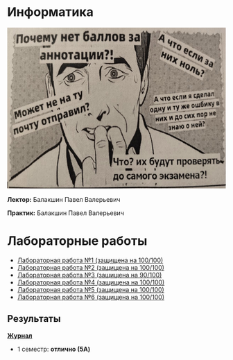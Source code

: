 # Информатика
<img alt="Let's all love Lain!" src="https://github.com/Gastozavr/itmo/blob/main/pictures/informatics.jpg" width="622" height="371">

**Лектор:** Балакшин Павел Валерьевич

**Практик:** Балакшин Павел Валерьевич


# Лабораторные работы
- [Лабораторная работа №1 (защищена на 100/100)](./lab1)
- [Лабораторная работа №2 (защищена на 100/100)](./lab2)
- [Лабораторная работа №3 (защищена на 90/100)](./lab3)
- [Лабораторная работа №4 (защищена на 100/100)](./lab4)
- [Лабораторная работа №5 (защищена на 100/100)](./lab5)
- [Лабораторная работа №6 (защищена на 100/100)](./lab6)

## Результаты
[**Журнал**](https://docs.google.com/spreadsheets/d/1wYEDRJ5vYFfdKEqnAgb2tig-lnDwJK1-Lu-DUbmd23s/edit)
- 1 семестр: **отлично (5A)**

